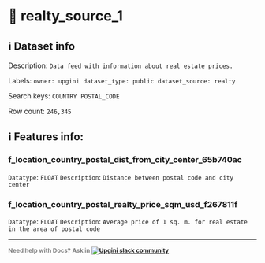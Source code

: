 # 📖 realty_source_1 
## ℹ️ Dataset info 
Description: `Data feed with information about real estate prices.` 

Labels: ` owner: upgini ` &nbsp;` dataset_type: public ` &nbsp;` dataset_source: realty ` &nbsp;

Search keys: 
` COUNTRY ` &nbsp;` POSTAL_CODE ` &nbsp;

Row count: `246,345` 

## ℹ️ Features info:

### f_location_country_postal_dist_from_city_center_65b740ac
`Datatype`: `FLOAT`
`Description`: `Distance between postal code and city center`

### f_location_country_postal_realty_price_sqm_usd_f267811f
`Datatype`: `FLOAT`
`Description`: `Average price of 1 sq. m. for real estate in the area of postal code`



---

<span style="color:grey;font-weight:700;font-size:12px">
    Need help with Docs? Ask in
    <a href="https://4mlg.short.gy/join-upgini-community">
        <img alt="Upgini slack community" src="https://img.shields.io/badge/slack-@upgini-orange.svg?logo=slack">
    </a>
</span>